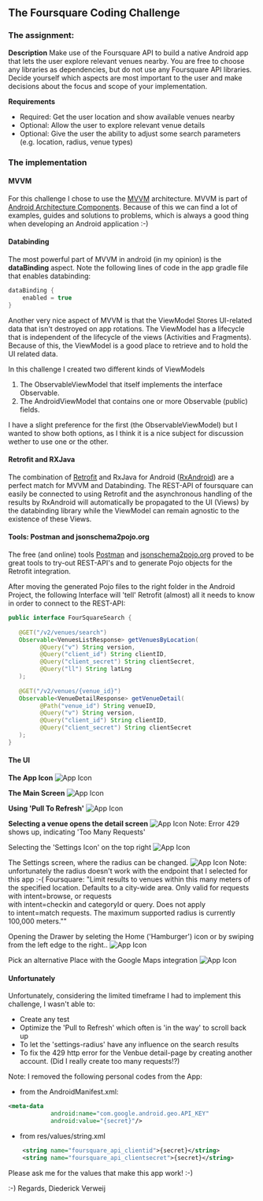 ## The Foursquare Coding Challenge

### The assignment: 
__Description__
Make use of the Foursquare API to build a native Android app that lets the user explore relevant venues nearby. You are free to choose any libraries as dependencies, but do not use any Foursquare API libraries. Decide yourself which aspects are most important to the user and make decisions about the focus and scope of your implementation.

__Requirements__
- Required: Get the user location and show available venues nearby 
- Optional: Allow the user to explore relevant venue details
- Optional: Give the user the ability to adjust some search parameters (e.g. location, radius, venue types)

### The implementation

#### MVVM
For this challenge I chose to use the [MVVM](https://en.wikipedia.org/wiki/Model%E2%80%93view%E2%80%93viewmodel) architecture.
MVVM is part of [Android Architecture Components](https://developer.android.com/topic/libraries/architecture/). Because of this we can find a lot of examples, guides and solutions to problems, which is always a good thing when developing an Android application :-)

#### Databinding 
The most powerful part of MVVM in android (in my opinion) is the __dataBinding__ aspect.
Note the following lines of code in the app gradle file that enables databinding:
```gradle
dataBinding {  
    enabled = true  
}
```
Another very nice aspect of MVVM is that the ViewModel Stores UI-related data that isn't destroyed on app rotations. The ViewModel has a lifecycle that is independent of the lifecycle of the views (Activities and Fragments). Because of this, the ViewModel is a good place to retrieve and to hold the UI related data.

In this challenge I created two different kinds of ViewModels
1. The ObservableViewModel that itself implements the interface Observable.
2. The AndroidViewModel that contains one or more Observable (public) fields.

I have a slight preference for the first (the ObservableViewModel) but I wanted to show both options, as I think it is a nice subject for discussion wether to use one or the other.

#### Retrofit and RXJava
The combination of [Retrofit](https://square.github.io/retrofit/) and RxJava for Android ([RxAndroid](https://github.com/ReactiveX/RxAndroid)) are a perfect match for MVVM and Databinding. The REST-API of foursquare can easily be connected to using Retrofit and the asynchronous handling of the results by RxAndroid will automatically be propagated to the UI (Views) by the databinding library while the ViewModel can remain agnostic to the existence of these Views.

#### Tools: Postman and jsonschema2pojo.org
The free (and online) tools [Postman](http://www.jsonschema2pojo.org) and [jsonschema2pojo.org](http://www.jsonschema2pojo.org) proved to be great tools to try-out REST-API's and to generate Pojo objects for the Retrofit integration.

After moving the generated Pojo files to the right folder in the Android Project, the following Interface will 'tell' Retrofit (almost) all it needs to know in order to connect to the REST-API:
```java
public interface FourSquareSearch {  
  
   @GET("/v2/venues/search")  
   Observable<VenuesListResponse> getVenuesByLocation(  
         @Query("v") String version,  
         @Query("client_id") String clientID,  
         @Query("client_secret") String clientSecret,  
		 @Query("ll") String latLng        
   );  
  
   @GET("/v2/venues/{venue_id}")  
   Observable<VenueDetailResponse> getVenueDetail(  
         @Path("venue_id") String venueID,  
         @Query("v") String version,  
         @Query("client_id") String clientID,  
         @Query("client_secret") String clientSecret  
   );  
}
```
#### The UI

__The App Icon__
![App Icon](https://raw.githubusercontent.com/diederv/foursquare/master/imgages/Screenshot_0.jpg "App Icon")

__The Main Screen__
![App Icon](https://raw.githubusercontent.com/diederv/foursquare/master/imgages/Screenshot_1.jpg "Main screen")

__Using 'Pull To Refresh'__
![App Icon](https://raw.githubusercontent.com/diederv/foursquare/master/imgages/Screenshot_2.jpg "Pull to Refresh")

__Selecting a venue opens the detail screen__
![App Icon](https://raw.githubusercontent.com/diederv/foursquare/master/imgages/Screenshot_3.jpg "Selecting a Venue")
Note: Error 429 shows up, indicating 'Too Many Requests'

Selecting the 'Settings Icon' on the top right
![App Icon](https://raw.githubusercontent.com/diederv/foursquare/master/imgages/Screenshot_4.jpg "The Settings Icon")

The Settings screen, where the radius can be changed.
![App Icon](https://raw.githubusercontent.com/diederv/foursquare/master/imgages/Screenshot_5.jpg "The Settings Screen")
Note: unfortunately the radius doesn't work with the endpoint that I selected for this app :-(
Foursquare: "Limit results to venues within this many meters of the specified location. Defaults to a city-wide area. Only valid for requests with intent=browse, or requests with intent=checkin and categoryId or query. Does not apply to intent=match requests. The maximum supported radius is currently 100,000 meters.""

Opening the Drawer by seleting the Home ('Hamburger') icon or by swiping from the left edge to the right..
![App Icon](https://raw.githubusercontent.com/diederv/foursquare/master/imgages/Screenshot_6.jpg "The Drawer")

Pick an alternative Place with the Google Maps integration
![App Icon](https://raw.githubusercontent.com/diederv/foursquare/master/imgages/Screenshot_7.jpg "Pick an alternative Place")

#### Unfortunately

Unfortunately, considering the limited timeframe I had to implement this challenge, I wasn't able to:
- Create any test
- Optimize the 'Pull to Refresh' which often is 'in the way' to scroll back up
- To let the 'settings-radius' have any influence on the search results
- To fix the 429 http error for the Venbue detail-page by creating another account. (Did I really create too many requests!?)

Note:
I removed the following personal codes from the App:

- from the AndroidManifest.xml:        
```xml
<meta-data
            android:name="com.google.android.geo.API_KEY"
            android:value="{secret}"/>
```

- from res/values/string.xml

```xml
    <string name="foursquare_api_clientid">{secret}</string>
    <string name="foursquare_api_clientsecret">{secret}</string>
```

Please ask me for the values that make this app work! :-)

:-)
Regards,
Diederick Verweij